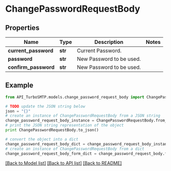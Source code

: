 # ChangePasswordRequestBody


## Properties

Name | Type | Description | Notes
------------ | ------------- | ------------- | -------------
**current_password** | **str** | Current Password. | 
**password** | **str** | New Password to be used. | 
**confirm_password** | **str** | New Password to be used. | 

## Example

```python
from API_TurboSMTP.models.change_password_request_body import ChangePasswordRequestBody

# TODO update the JSON string below
json = "{}"
# create an instance of ChangePasswordRequestBody from a JSON string
change_password_request_body_instance = ChangePasswordRequestBody.from_json(json)
# print the JSON string representation of the object
print ChangePasswordRequestBody.to_json()

# convert the object into a dict
change_password_request_body_dict = change_password_request_body_instance.to_dict()
# create an instance of ChangePasswordRequestBody from a dict
change_password_request_body_form_dict = change_password_request_body.from_dict(change_password_request_body_dict)
```
[[Back to Model list]](../README.md#documentation-for-models) [[Back to API list]](../README.md#documentation-for-api-endpoints) [[Back to README]](../README.md)


